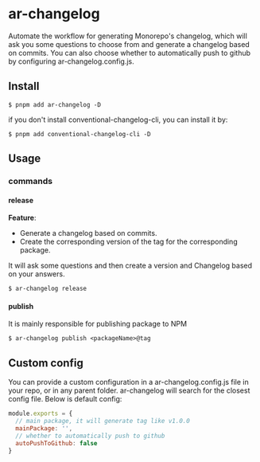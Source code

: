# ar-changelog

Automate the workflow for generating Monorepo's changelog, which will ask you some questions to choose from and generate a changelog based on commits. You can also choose whether to automatically push to github by configuring ar-changelog.config.js.
## Install

```shell
$ pnpm add ar-changelog -D
```

if you don't install conventional-changelog-cli, you can install it by:

```shell
$ pnpm add conventional-changelog-cli -D
```

## Usage

### commands

#### release

**Feature**:

* Generate a changelog based on commits.
* Create the corresponding version of the tag for the corresponding package.

It will ask some questions and then create a version and Changelog based on your answers.

```shell
$ ar-changelog release
```

#### publish

It is mainly responsible for publishing package to NPM

```shell
$ ar-changelog publish <packageName>@tag
```

## Custom config

You can provide a custom configuration in a ar-changelog.config.js file in your repo, or in any parent folder. ar-changelog will search for the closest config file. Below is default config:

```js
module.exports = {
  // main package, it will generate tag like v1.0.0
  mainPackage: '',
  // whether to automatically push to github
  autoPushToGithub: false
}
```


